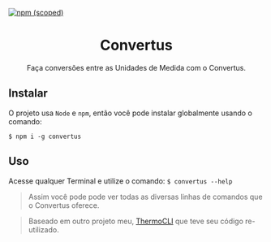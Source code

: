 [![npm (scoped)](https://img.shields.io/npm/v/convertus.svg)](https://www.npmjs.com/package/convertus)

<h1 align="center">Convertus</h1>

<p align="center">
  Faça conversões entre as Unidades de Medida com o Convertus.
</p>

## Instalar

O projeto usa `Node` e `npm`, então você pode instalar globalmente usando o comando:
```shell
$ npm i -g convertus
```

## Uso

Acesse qualquer Terminal e utilize o comando: `$ convertus --help`

> Assim você pode pode ver todas as diversas linhas de comandos que o Convertus oferece.

> Baseado em outro projeto meu, [ThermoCLI](https://github.com/gkal19/ThermoCLI) que teve seu código re-utilizado.